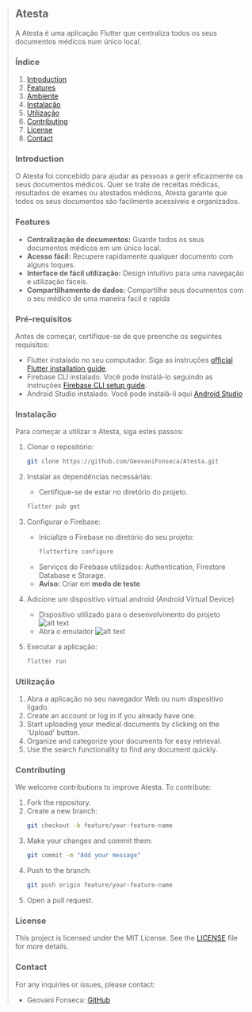 > ## Atesta
> 
> A Atesta é uma aplicação Flutter que centraliza todos os seus documentos médicos num único local.
> 
> ### Índice
> 1. [Introduction](#introduction)
> 2. [Features](#features)
> 3. [Ambiente](#ambiente)
> 4. [Instalação](#instalação)
> 5. [Utilização](#utilização)
> 6. [Contributing](#contributing)
> 7. [License](#license)
> 8. [Contact](#contact)
> 
> ### Introduction
> O Atesta foi concebido para ajudar as pessoas a gerir eficazmente os seus documentos médicos. Quer se trate de receitas médicas, resultados de exames ou atestados médicos, Atesta garante que todos os seus documentos são facilmente acessíveis e organizados.
> 
> ### Features
> - **Centralização de documentos:** Guarde todos os seus documentos médicos em um único local.
> - **Acesso fácil:** Recupere rapidamente qualquer documento com alguns toques.
> - **Interface de fácil utilização:** Design intuitivo para uma navegação e utilização fáceis.
> - **Compartilhamento de dados:** Compartilhe seus documentos com o seu médico de uma maneira facil e rapida
> 
> ### Pré-requisitos
> Antes de começar, certifique-se de que preenche os seguintes requisitos:
> - Flutter instalado no seu computador. Siga as instruções [official Flutter installation guide](https://flutter.dev/docs/get-started/install).
> - Firebase CLI instalado. Você pode instalá-lo seguindo as instruções [Firebase CLI setup guide](https://firebase.google.com/docs/flutter/setup?platform=android).
> - Android Studio instalado. Você pode instalá-li aqui [Android Studio](https://developer.android.com/studio)
>
>
> ### Instalação
> Para começar a utilizar o Atesta, siga estes passos:
> 
> 1. Clonar o repositório:
>     ```bash
>     git clone https://github.com/GeovaniFonseca/Atesta.git
>     ```
>
> 2. Instalar as dependências necessárias:
>     - Certifique-se de estar no diretório do projeto.
>     ```bash
>     flutter pub get
>     ```
> 4. Configurar o Firebase:
>     - Inicialize o Firebase no diretório do seu projeto:
>         ```bash
>         flutterfire configure
>         ```
>     - Serviços do Firebase utilizados: Authentication, Firestore Database e Storage.
>     - **Aviso:** Criar em **modo de teste**
>
> 5. Adicione um dispositivo virtual android (Android Virtual Device)
>     - Dispositivo utilizado para o desenvolvimento do projeto  
>       ![alt text](image-2.png)
>     - Abra o emulador
>       ![alt text](image-3.png) 
> 
> 6. Executar a aplicação:
>     ```bash
>     flutter run
>     ```
> 
> ### Utilização
> 1. Abra a aplicação no seu navegador Web ou num dispositivo ligado.
> 2. Create an account or log in if you already have one.
> 3. Start uploading your medical documents by clicking on the 'Upload' button.
> 4. Organize and categorize your documents for easy retrieval.
> 5. Use the search functionality to find any document quickly.
> 
> ### Contributing
> We welcome contributions to improve Atesta. To contribute:
> 
> 1. Fork the repository.
> 2. Create a new branch:
>     ```bash
>     git checkout -b feature/your-feature-name
>     ```
> 3. Make your changes and commit them:
>     ```bash
>     git commit -m "Add your message"
>     ```
> 4. Push to the branch:
>     ```bash
>     git push origin feature/your-feature-name
>     ```
> 5. Open a pull request.
> 
> ### License
> This project is licensed under the MIT License. See the [LICENSE](LICENSE) file for more details.
> 
> ### Contact
> For any inquiries or issues, please contact:
> - Geovani Fonseca: [GitHub](https://github.com/GeovaniFonseca)
